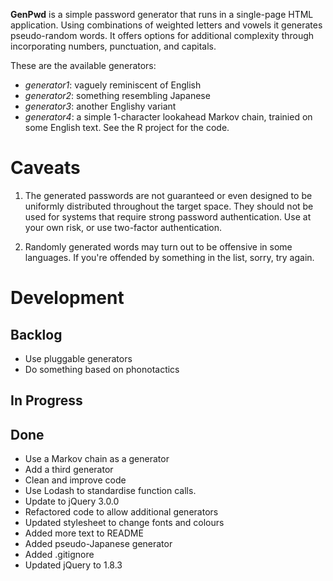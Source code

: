 __GenPwd__ is a simple password generator that runs in a single-page HTML application. Using combinations of weighted letters and vowels it generates pseudo-random words. It offers options for additional complexity through incorporating numbers, punctuation, and capitals.

These are the available generators:
* _generator1_: vaguely reminiscent of English
* _generator2_: something resembling Japanese
* _generator3_: another Englishy variant
* _generator4_: a simple 1-character lookahead Markov chain, trainied on some English text. See the R project for the code.

# Caveats

1. The generated passwords are not guaranteed or even designed to be uniformly distributed throughout the target space. They should not be used for systems that require strong password authentication. Use at your own risk, or use two-factor authentication.

2. Randomly generated words may turn out to be offensive in some languages. If you're offended by something in the list, sorry, try again.

# Development

## Backlog

* Use pluggable generators
* Do something based on phonotactics

## In Progress

## Done

* Use a Markov chain as a generator
* Add a third generator
* Clean and improve code
* Use Lodash to standardise function calls.
* Update to jQuery 3.0.0
* Refactored code to allow additional generators
* Updated stylesheet to change fonts and colours
* Added more text to README
* Added pseudo-Japanese generator
* Added .gitignore
* Updated jQuery to 1.8.3
